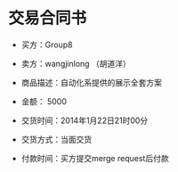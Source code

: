 交易合同书
================

- 买方：Group8

- 卖方：wangjinlong （胡道洋）  

- 商品描述：自动化系提供的展示全套方案

- 金额： 5000

- 交货时间：2014年1月22日21时00分

- 交货方式：当面交货

- 付款时间：买方提交merge request后付款